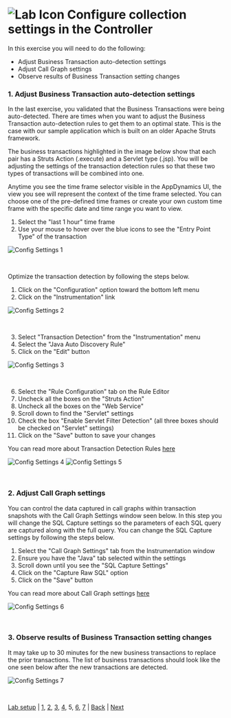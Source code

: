 ![Lab Icon](./assets/images/lab-icon.png) Configure collection settings in the Controller
=========================================================================

In this exercise you will need to do the following:
- Adjust Business Transaction auto-detection settings
- Adjust Call Graph settings
- Observe results of Business Transaction setting changes


### **1.** Adjust Business Transaction auto-detection settings

In the last exercise, you validated that the Business Transactions were being auto-detected.  There are times when you want to adjust the Business Transaction auto-detection rules to get them to an optimal state.  This is the case with our sample application which is built on an older Apache Struts framework.

The business transactions highlighted in the image below show that each pair has a Struts Action (.execute) and a Servlet type (.jsp).  You will be adjusting the settings of the transaction detection rules so that these two types of transactions will be combined into one.  

Anytime you see the time frame selector visible in the AppDynamics UI, the view you see will represent the context of the time frame selected.  You can choose one of the pre-defined time frames or create your own custom time frame with the specific date and time range you want to view.

1. Select the "last 1 hour" time frame
2. Use your mouse to hover over the blue icons to see the "Entry Point Type" of the transaction
 

![Config Settings 1](./assets/images/05-collection-conf-01.png)

<br>

Optimize the transaction detection by following the steps below.

1. Click on the "Configuration" option toward the bottom left menu
2. Click on the "Instrumentation" link

![Config Settings 2](./assets/images/05-collection-conf-02.png)

<br>

3. Select "Transaction Detection" from the "Instrumentation" menu
4. Select the "Java Auto Discovery Rule"
5. Click on the "Edit" button

![Config Settings 3](./assets/images/05-collection-conf-03.png)

<br>


6. Select the "Rule Configuration" tab on the Rule Editor
7. Uncheck all the boxes on the  "Struts Action"
8. Uncheck all the boxes on the  "Web Service"
9. Scroll down to find the "Servlet" settings
10. Check the box "Enable Servlet Filter Detection" (all three boxes should be checked on "Servlet" settings)
11. Click on the "Save" button to save your changes

You can read more about Transaction Detection Rules [here](https://docs.appdynamics.com/display/latest/Transaction+Detection+Rules)

![Config Settings 4](./assets/images/05-collection-conf-04.png)
![Config Settings 5](./assets/images/05-collection-conf-05.png)

<br>

### **2.** Adjust Call Graph settings

You can control the data captured in call graphs within transaction snapshots with the Call Graph Settings window seen below.  In this step you will change the SQL Capture settings so the parameters of each SQL query are captured along with the full query.  You can change the SQL Capture settings by following the steps below.

1. Select the "Call Graph Settings" tab from the Instrumentation window
2. Ensure you have the "Java" tab selected within the settings
3. Scroll down until you see the "SQL Capture Settings"
4. Click on the "Capture Raw SQL" option
5. Click on the "Save" button

You can read more about Call Graph settings [here](https://docs.appdynamics.com/display/latest/Call+Graph+Settings)

![Config Settings 6](./assets/images/05-collection-conf-06.png)

<br>

### **3.** Observe results of Business Transaction setting changes

It may take up to 30 minutes for the new business transactions to replace the prior transactions.  The list of business transactions should look like the one seen below after the new transactions are detected.

![Config Settings 7](./assets/images/05-collection-conf-07.png)

<br>

[Lab setup](../appd-vm-setup-101/lab-exercise-01.md) | [1](lab-exercise-01.md), [2](lab-exercise-02.md), [3](lab-exercise-03.md), [4](lab-exercise-04.md), 5, [6](lab-exercise-06.md), [7](lab-exercise-07.md) | [Back](lab-exercise-04.md) | [Next](lab-exercise-06.md)


